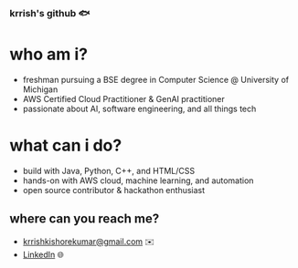 ### krrish's github 🐟

# who am i?
- freshman pursuing a BSE degree in Computer Science @ University of Michigan
- AWS Certified Cloud Practitioner & GenAI practitioner
- passionate about AI, software engineering, and all things tech

# what can i do?
- build with Java, Python, C++, and HTML/CSS
- hands-on with AWS cloud, machine learning, and automation
- open source contributor & hackathon enthusiast

## where can you reach me?
- krrishkishorekumar@gmail.com ✉️
- [LinkedIn](https://www.linkedin.com/in/krrishk/) 🌐

